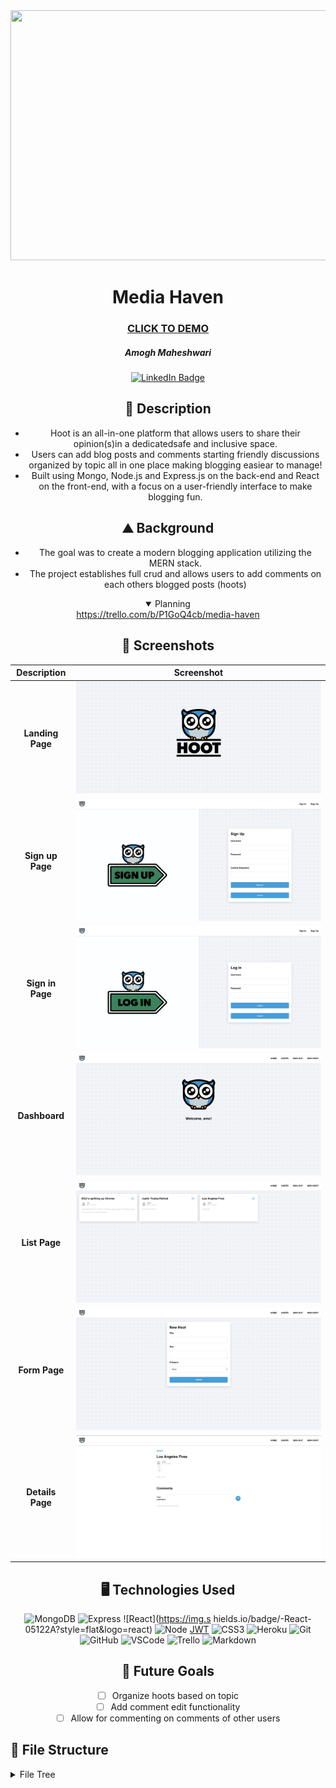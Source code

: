 <div id="header" align="center">
  <img src="![Landing Page](src/assets/Logo.png)" \ width="800" height="400">
</div>

<div id="description" align="center">

  # Media Haven

  ### [CLICK TO DEMO](https://hoot-tweet.netlify.app/hoots)

  ##### Amogh Maheshwari

  [![LinkedIn Badge](https://img.shields.io/badge/-@amoghmaheshwari-blue?style=flat&logo=Linkedin&logoColor=black)](https://www.linkedin.com/in/amogh-maheshwari-91669927a/)

  ## :pencil: Description

  - Hoot is an all-in-one platform that allows users to share their opinion(s)in a dedicatedsafe and inclusive space.
  - Users can add blog posts and comments starting friendly discussions organized by topic all in one place making blogging easiear to manage!
  - Built using Mongo, Node.js and Express.js on the back-end and React on the front-end, with a focus on a user-friendly interface to make blogging fun.

  ## :mountain: Background

  - The goal was to create a modern blogging application utilizing the MERN stack. 
  - The project establishes full crud and allows users to add comments on each others blogged posts (hoots)

<details open>
  <summary> Planning </summary>
  <a href="https://trello.com/b/P1GoQ4cb/media-haven">https://trello.com/b/P1GoQ4cb/media-haven</a>
</details>

</div>

<div id="screenshots" align="center">

  ## :camera_flash: Screenshots 

  | Description               | Screenshot                                               |
  |:-------------------------:|----------------------------------------------------------|
  | **Landing Page**          | ![Landing Page](src/assets/Logo.png)                     |
  | **Sign up Page**          | ![Landing Page](src/assets/Signup.png)                   |
  | **Sign in Page**          | ![Landing Page](src/assets/Signin.png)                   |
  | **Dashboard**             | ![Dashboard](src/assets/Dashboard.png)                   |
  | **List Page**             | ![Details](src/assets/List.png)                          |
  | **Form Page**             | ![Form](src/assets/Form.png)                             |
  | **Details Page**          | ![Details Page](src/assets/Details.png)                  |
</div>

<div id="assets" align="center">

## :desktop_computer: Technologies Used
![MongoDB](https://img.shields.io/badge/-MongoDB-05122A?style=flat&logo=mongodb)
![Express](https://img.shields.io/badge/-Express-05122A?style=flat&logo=express)
![React](https://img.s hields.io/badge/-React-05122A?style=flat&logo=react)
![Node](https://img.shields.io/badge/-Node.js-05122A?style=flat&logo=node.js)
[JWT](https://img.shields.io/badge/-JSON_Web_Tokens-05122A?style=flat&logo=jsonwebtokens)
![CSS3](https://img.shields.io/badge/-CSS3-05122A?style=flat&logo=css3)
![Heroku](https://img.shields.io/badge/-Heroku-05122A?style=flat&logo=heroku)
![Git](https://img.shields.io/badge/-Git-05122A?style=flat&logo=git)
![GitHub](https://img.shields.io/badge/-GitHub-05122A?style=flat&logo=github)
![VSCode](https://img.shields.io/badge/-VS_Code-05122A?style=flat&logo=visualstudio)
![Trello](https://img.shields.io/badge/-Trello-05122A?style=flat&logo=trello)
![Markdown](https://img.shields.io/badge/-Markdown-05122A?style=flat&logo=markdown)

## :satellite: Future Goals

- [ ] Organize hoots based on topic
- [ ] Add comment edit functionality
- [ ] Allow for commenting on comments of other users

</div>

<div id="filetree">

## :file_folder: File Structure

<details>
  <summary>File Tree</summary>

  ```plaintext
  media-haven
  ├─ .gitignore
  ├─ Pipfile
  ├─ README.md
  ├─ main_app
  │  ├─ __init__.py
  │  ├─ admin.py
  │  ├─ apps.py
  │  ├─ forms.py
  │  ├─ migrations
  │  │  ├─ 0001_initial.py
  │  │  ├─ 0002_alter_media_difficulty.py
  │  │  └─ __init__.py
  │  ├─ models.py
  │  ├─ static
  │  │  ├─ css
  │  │  │  └─ styles.css
  │  │  └─ images
  │  ├─ templates
  │  │  ├─ about.html
  │  │  ├─ base.html
  │  │  ├─ dashboard.html
  │  │  ├─ home.html
  │  │  └─ media
  │  │     ├─ media_detail.html
  │  │     ├─ media_form.html
  │  │     └─ media_index.html
  │  ├─ tests.py
  │  ├─ urls.py
  │  └─ views.py
  ├─ manage.py
  └─ mediahaven
    ├─ __init__.py
    ├─ asgi.py
    ├─ settings.py
    ├─ urls.py
    └─ wsgi.py
  ```
</details>
</div>
